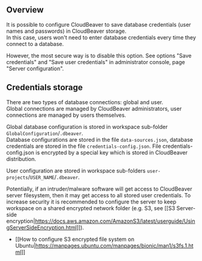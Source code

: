 ## Overview 

It is possible to configure CloudBeaver to save database credentials (user names and passwords) in CloudBeaver storage.  
In this case, users won't need to enter database credentials every time they connect to a database.  

However, the most secure way is to disable this option.  See options "Save credentials" and "Save user credentials" in administrator console, page "Server configuration".

## Credentials storage

There are two types of database connections: global and user.  
Global connections are managed by CloudBeaver administrators, user connections are managed by users themselves.  

Global database configuration is stored in workspace sub-folder `GlobalConfiguration`/`.dbeaver`.  
Database configurations are stored in the file `data-sources.json`, database credentials are stored in the file `credentials-config.json`. File credentials-config.json is encrypted by a special key which is stored in CloudBeaver distribution.

User configuration are stored in workspace sub-folders `user-projects`/`USER_NAME`/`.dbeaver`.

Potentially, if an intruder/malware software will get access to CloudBeaver server filesystem, then it may get access to all stored user credentials.
To increase security it is recommended to configure the server to keep workspace on a shared encrypted network folder (e.g. S3, see [[S3 Server-side encryption|https://docs.aws.amazon.com/AmazonS3/latest/userguide/UsingServerSideEncryption.html]]). 

- [[How to configure S3 encrypted file system on Ubuntu|https://manpages.ubuntu.com/manpages/bionic/man1/s3fs.1.html]]